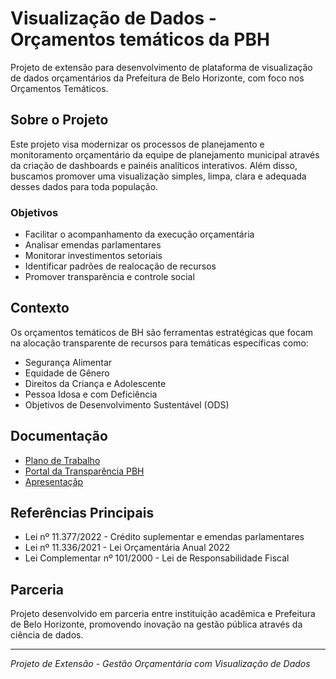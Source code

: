 
# Visualização de Dados - Orçamentos temáticos da PBH

Projeto de extensão para desenvolvimento de plataforma de visualização de dados orçamentários da Prefeitura de Belo Horizonte, com foco nos Orçamentos Temáticos.

## Sobre o Projeto

Este projeto visa modernizar os processos de planejamento e monitoramento orçamentário da equipe de planejamento municipal através da criação de dashboards e painéis analíticos interativos.
Além disso, buscamos promover uma visualização simples, limpa, clara e adequada desses dados para toda população.

### Objetivos

- Facilitar o acompanhamento da execução orçamentária
- Analisar emendas parlamentares
- Monitorar investimentos setoriais
- Identificar padrões de realocação de recursos
- Promover transparência e controle social

## Contexto

Os orçamentos temáticos de BH são ferramentas estratégicas que focam na alocação transparente de recursos para temáticas específicas como:
- Segurança Alimentar
- Equidade de Gênero
- Direitos da Criança e Adolescente
- Pessoa Idosa e com Deficiência
- Objetivos de Desenvolvimento Sustentável (ODS)


## Documentação

- [Plano de Trabalho](https://app.clickup.com/90132289001/v/l/6-901318770481-1)
- [Portal da Transparência PBH](https://prefeitura.pbh.gov.br/transparencia)
- [Apresentaçãp](https://www.figma.com/slides/xp2YmA8L30zoKcFNK09OPW/ProjetoIII_pbh?node-id=1-266&t=zjU17AKVKpO52G7q-0)

## Referências Principais

- Lei nº 11.377/2022 - Crédito suplementar e emendas parlamentares
- Lei nº 11.336/2021 - Lei Orçamentária Anual 2022
- Lei Complementar nº 101/2000 - Lei de Responsabilidade Fiscal

## Parceria

Projeto desenvolvido em parceria entre instituição acadêmica e Prefeitura de Belo Horizonte, promovendo inovação na gestão pública através da ciência de dados.

---

*Projeto de Extensão - Gestão Orçamentária com Visualização de Dados*

